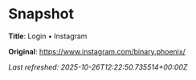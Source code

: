 # Snapshot

**Title**: Login • Instagram

**Original**: <https://www.instagram.com/binary.phoenix/>

_Last refreshed: 2025-10-26T12:22:50.735514+00:00Z_
